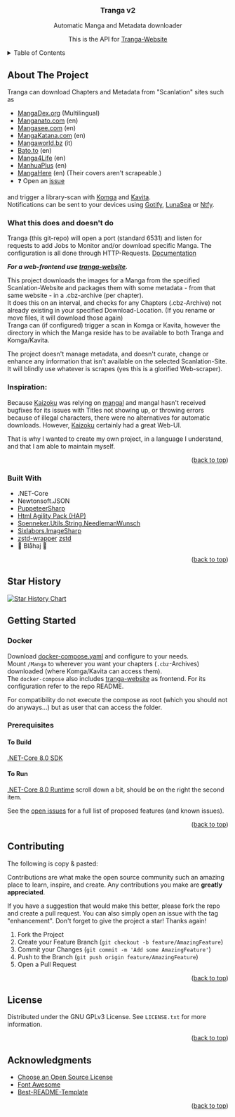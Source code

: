 <!-- PROJECT LOGO -->
<br />
<div align="center">

<h3 align="center">Tranga v2</h3>

  <p align="center">
    Automatic Manga and Metadata downloader 
  </p>
  <p align="center">
    This is the API for <a href="https://github.com/C9Glax/tranga-website">Tranga-Website</a>  
  </p>
</div>

<!-- TABLE OF CONTENTS -->
<details>
  <summary>Table of Contents</summary>
  <ol>
    <li>
      <a href="#about-the-project">About The Project</a>
      <ul>
        <li><a href="#built-with">Built With</a></li>
      </ul>
    </li>
    <li>
      <a href="#getting-started">Getting Started</a>
      <ul>
        <li><a href="#prerequisites">Usage</a></li>
        <li><a href="#prerequisites">Prerequisites</a></li>
      </ul>
    </li>
    <li><a href="#roadmap">Roadmap</a></li>
    <li><a href="#contributing">Contributing</a></li>
    <li><a href="#license">License</a></li>
    <li><a href="#acknowledgments">Acknowledgments</a></li>
  </ol>
</details>



<!-- ABOUT THE PROJECT -->
## About The Project

Tranga can download Chapters and Metadata from "Scanlation" sites such as 

- [MangaDex.org](https://mangadex.org/) (Multilingual)
- [Manganato.com](https://manganato.com/) (en)
- [Mangasee.com](https://mangasee123.com/) (en)
- [MangaKatana.com](https://mangakatana.com) (en)
- [Mangaworld.bz](https://www.mangaworld.bz/) (it)
- [Bato.to](https://bato.to/v3x) (en)
- [Manga4Life](https://manga4life.com) (en)
- [ManhuaPlus](https://manhuaplus.org/) (en)
- [MangaHere](https://www.mangahere.cc/) (en) (Their covers aren't scrapeable.)
- ❓ Open an [issue](https://github.com/C9Glax/tranga/issues/new?assignees=&labels=New+Connector&projects=&template=new_connector.yml&title=%5BNew+Connector%5D%3A+)

and trigger a library-scan with [Komga](https://komga.org/) and [Kavita](https://www.kavitareader.com/).  
Notifications can be sent to your devices using [Gotify](https://gotify.net/), [LunaSea](https://www.lunasea.app/) or [Ntfy](https://ntfy.sh/
).

### What this does and doesn't do

Tranga (this git-repo) will open a port (standard 6531) and listen for requests to add Jobs to Monitor and/or download specific Manga.
The configuration is all done through HTTP-Requests. [Documentation](docs/API_Calls_v2.md)

_**For a web-frontend use [tranga-website](https://github.com/C9Glax/tranga-website).**_

This project downloads the images for a Manga from the specified Scanlation-Website and packages them with some metadata - from that same website - in a .cbz-archive (per chapter).  
It does this on an interval, and checks for any Chapters (.cbz-Archive) not already existing in your specified Download-Location. (If you rename or move files, it will download those again)  
Tranga can (if configured) trigger a scan in Komga or Kavita, however the directory in which the Manga reside has to be available to both Tranga and Komga/Kavita.

The project doesn't manage metadata, and doesn't curate, change or enhance any information that isn't available on the selected Scanlation-Site.  
It will blindly use whatever is scrapes (yes this is a glorified Web-scraper).


### Inspiration:

Because [Kaizoku](https://github.com/oae/kaizoku) was relying on [mangal](https://github.com/metafates/mangal) and mangal
hasn't received bugfixes for its issues with Titles not showing up, or throwing errors because of illegal characters,
there were no alternatives for automatic downloads. However, [Kaizoku](https://github.com/oae/kaizoku) certainly had a great Web-UI.

That is why I wanted to create my own project, in a language I understand, and that I am able to maintain myself.

<p align="right">(<a href="#readme-top">back to top</a>)</p>

### Built With

- .NET-Core
- Newtonsoft.JSON
- [PuppeteerSharp](https://www.puppeteersharp.com/)
- [Html Agility Pack (HAP)](https://html-agility-pack.net/)
- [Soenneker.Utils.String.NeedlemanWunsch](https://github.com/soenneker/soenneker.utils.string.needlemanwunsch)
- [Sixlabors.ImageSharp](https://docs-v2.sixlabors.com/articles/imagesharp/index.html#license)
- [zstd-wrapper](https://github.com/oleg-st/ZstdSharp) [zstd](https://github.com/facebook/zstd)
- 💙 Blåhaj 🦈

<p align="right">(<a href="#readme-top">back to top</a>)</p>

## Star History

<a href="https://star-history.com/#c9glax/tranga&Date">
 <picture>
   <source media="(prefers-color-scheme: dark)" srcset="https://api.star-history.com/svg?repos=c9glax/tranga&type=Date&theme=dark" />
   <source media="(prefers-color-scheme: light)" srcset="https://api.star-history.com/svg?repos=c9glax/tranga&type=Date" />
   <img alt="Star History Chart" src="https://api.star-history.com/svg?repos=c9glax/tranga&type=Date" />
 </picture>
</a>

<!-- GETTING STARTED -->
## Getting Started

### Docker

Download [docker-compose.yaml](https://git.bernloehr.eu/glax/Tranga/src/branch/master/docker-compose.yaml) and configure to your needs.  
Mount `/Manga` to wherever you want your chapters (`.cbz`-Archives) downloaded (where Komga/Kavita can access them).  
The `docker-compose` also includes [tranga-website](https://github.com/C9Glax/tranga-website) as frontend. For its configuration refer to the repo README.

For compatibility do not execute the compose as root (which you should not do anyways...) but as user that can
access the folder.

### Prerequisites

#### To Build
[.NET-Core 8.0 SDK](https://dotnet.microsoft.com/en-us/download/dotnet/8.0)
#### To Run
[.NET-Core 8.0 Runtime](https://dotnet.microsoft.com/en-us/download/dotnet/8.0) scroll down a bit, should be on the right the second item.

See the [open issues](https://github.com/C9Glax/tranga/issues) for a full list of proposed features (and known issues).

<p align="right">(<a href="#readme-top">back to top</a>)</p>



<!-- CONTRIBUTING -->
## Contributing

The following is copy & pasted:

Contributions are what make the open source community such an amazing place to learn, inspire, and create. Any contributions you make are **greatly appreciated**.

If you have a suggestion that would make this better, please fork the repo and create a pull request. You can also simply open an issue with the tag "enhancement".
Don't forget to give the project a star! Thanks again!

1. Fork the Project
2. Create your Feature Branch (`git checkout -b feature/AmazingFeature`)
3. Commit your Changes (`git commit -m 'Add some AmazingFeature'`)
4. Push to the Branch (`git push origin feature/AmazingFeature`)
5. Open a Pull Request

<p align="right">(<a href="#readme-top">back to top</a>)</p>



<!-- LICENSE -->
## License

Distributed under the GNU GPLv3  License. See `LICENSE.txt` for more information.

<p align="right">(<a href="#readme-top">back to top</a>)</p>



<!-- ACKNOWLEDGMENTS -->
## Acknowledgments

* [Choose an Open Source License](https://choosealicense.com)
* [Font Awesome](https://fontawesome.com)
* [Best-README-Template](https://github.com/othneildrew/Best-README-Template/tree/master)

<p align="right">(<a href="#readme-top">back to top</a>)</p>

